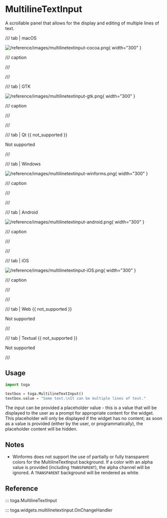 # MultilineTextInput

A scrollable panel that allows for the display and editing of multiple lines of text.

/// tab | macOS

![/reference/images/multilinetextinput-cocoa.png](/reference/images/multilinetextinput-cocoa.png){ width="300" }

/// caption

///

<!-- TODO: Update alt text -->

///

/// tab | GTK

![/reference/images/multilinetextinput-gtk.png](/reference/images/multilinetextinput-gtk.png){ width="300" }

/// caption

///

<!-- TODO: Update alt text -->

///

/// tab | Qt {{ not_supported }}

Not supported

///

/// tab | Windows

![/reference/images/multilinetextinput-winforms.png](/reference/images/multilinetextinput-winforms.png){ width="300" }

/// caption

///

<!-- TODO: Update alt text -->

///

/// tab | Android

![/reference/images/multilinetextinput-android.png](/reference/images/multilinetextinput-android.png){ width="300" }

/// caption

///

<!-- TODO: Update alt text -->

///

/// tab | iOS

![/reference/images/multilinetextinput-iOS.png](/reference/images/multilinetextinput-iOS.png){ width="300" }

/// caption

///

<!-- TODO: Update alt text -->

///

/// tab | Web {{ not_supported }}

Not supported

///

/// tab | Textual {{ not_supported }}

Not supported

///

## Usage

```python
import toga

textbox = toga.MultilineTextInput()
textbox.value = "Some text.\nIt can be multiple lines of text."
```

The input can be provided a placeholder value - this is a value that will be displayed to the user as a prompt for appropriate content for the widget. This placeholder will only be displayed if the widget has no content; as soon as a value is provided (either by the user, or programmatically), the placeholder content will be hidden.

## Notes

- Winforms does not support the use of partially or fully transparent colors for the MultilineTextInput background. If a color with an alpha value is provided (including `TRANSPARENT`), the alpha channel will be ignored. A `TRANSPARENT` background will be rendered as white.

## Reference

::: toga.MultilineTextInput

::: toga.widgets.multilinetextinput.OnChangeHandler
